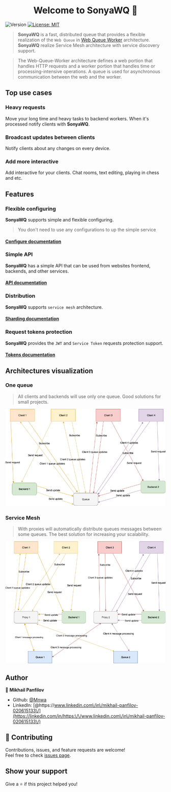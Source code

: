 <h1 align="center">Welcome to SonyaWQ 👋</h1>
<p>
  <img alt="Version" src="https://img.shields.io/badge/version-0.3-blue.svg?cacheSeconds=2592000" />
  <a href="#" target="_blank">
    <img alt="License: MIT" src="https://img.shields.io/badge/License-MIT-yellow.svg" />
  </a>
</p>

> **SonyaWQ** is a fast, distributed queue that provides a flexible realization of the `Web Queue` in [Web Queue Worker](https://principles.green/principles/applied/web-queue-worker/) architecture.
> **SonyaWQ** realize Service Mesh architecture with service discovery support.

> The Web-Queue-Worker architecture defines a web portion that handles HTTP requests and a worker portion that handles time or processing-intensive operations. A queue is used for asynchronous communication between the web and the worker.

## Top use cases
### Heavy requests
Move your long time and heavy tasks to backend workers. 
When it's processed notify clients with **SonyaWQ**. 

### Broadcast updates between clients
Notify clients about any changes on every device.

### Add more interactive
Add interactive for your clients. Chat rooms, text editing, playing in chess and etc.

## Features
### Flexible configuring
**SonyaWQ** supports simple and flexible configuring.
> You don't need to use any configurations to up the simple service

#### [Configure documentation](./documentation/configure.md)

### Simple API
**SonyaWQ** has a simple API that can be used from websites frontend, backends, and other services.

#### [API documentation](./documentation/api.md)

### Distribution
**SonyaWQ** supports `service mesh` architecture.

#### [Sharding documentation](./documentation/sharding.md)

### Request tokens protection
**SonyaWQ** provides the `JWT` and `Service Token` requests protection support.
#### [Tokens documentation](./documentation/secure.md)

## Architectures visualization

### One queue
> All clients and backends will use only one queue.
> Good solutions for small projects.

![Queue only schema](./documentation/sharding/queue_only.png)

### Service Mesh
> With proxies will automatically distribute queues messages between some queues. 
> The best solution for increasing your scalability.

![Queue only schema](./documentation/sharding/service_mesh.png)

## Author

👤 **Mikhail Panfilov**

* Github: [@Mnwa](https://github.com/Mnwa)
* LinkedIn: [@https:\/\/www.linkedin.com\/in\/mikhail-panfilov-020615133\/](https://linkedin.com/in/https:\/\/www.linkedin.com\/in\/mikhail-panfilov-020615133\/)

## 🤝 Contributing

Contributions, issues, and feature requests are welcome!<br />Feel free to check [issues page](https://github.com/Mnwa/sonya/issues).

## Show your support

Give a ⭐️ if this project helped you!